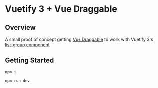 # Vuetify 3 + Vue Draggable

## Overview

A small proof of concept getting [Vue Draggable](https://github.com/SortableJS/vue.draggable.next) to work with Vuetify 3's [list-group component](https://next.vuetifyjs.com/en/api/v-list-group/)

## Getting Started

```
npm i
```

```
npm run dev
```
